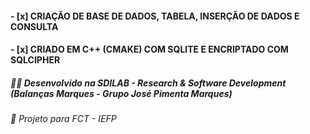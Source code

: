 #### - [x] CRIAÇÃO DE BASE DE DADOS, TABELA, INSERÇÃO DE DADOS E CONSULTA
#### - [x] CRIADO EM C++ (CMAKE) COM SQLITE E ENCRIPTADO COM SQLCIPHER

##### 👨‍💻 Desenvolvido na SDILAB - Research & Software Development (Balanças Marques - Grupo José Pimenta Marques)
###### 📖 Projeto para FCT - IEFP
